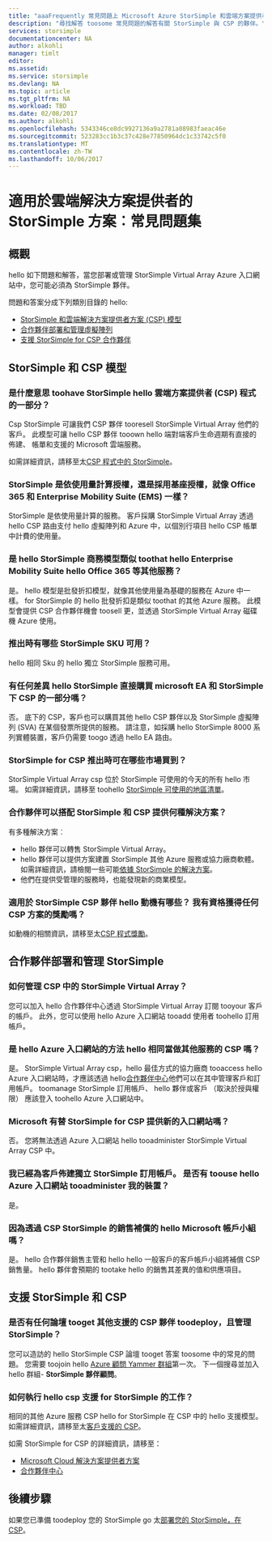 ```yaml
---
title: "aaaFrequently 常見問題上 Microsoft Azure StorSimple 和雲端方案提供者程式合作夥伴 |Microsoft 文件"
description: "尋找解答 toosome 常見問題的解答有關 StorSimple 與 CSP 的夥伴。"
services: storsimple
documentationcenter: NA
author: alkohli
manager: timlt
editor: 
ms.assetid: 
ms.service: storsimple
ms.devlang: NA
ms.topic: article
ms.tgt_pltfrm: NA
ms.workload: TBD
ms.date: 02/08/2017
ms.author: alkohli
ms.openlocfilehash: 5343346ce8dc9927136a9a2781a08983faeac46e
ms.sourcegitcommit: 523283cc1b3c37c428e77850964dc1c33742c5f0
ms.translationtype: MT
ms.contentlocale: zh-TW
ms.lasthandoff: 10/06/2017
---
```

# <a name="storsimple-for-cloud-solutions-provider-program-frequently-asked-questions"></a>適用於雲端解決方案提供者的 StorSimple 方案︰常見問題集


## <a name="overview"></a>概觀
hello 如下問題和解答，當您部署或管理 StorSimple Virtual Array Azure 入口網站中，您可能必須為 StorSimple 夥伴。

問題和答案分成下列類別目錄的 hello:

 - [StorSimple 和雲端解決方案提供者方案 (CSP) 模型](#storsimple-and-csp-model)
 - [合作夥伴部署和管理虛擬陣列](#deploy-and-manage-storsimple-as-a-partner)
 - [支援 StorSimple for CSP 合作夥伴](#support-for-storsimple-partners)

## <a name="storsimple-and-csp-model"></a>StorSimple 和 CSP 模型

### <a name="what-does-it-mean-toohave-storsimple-as-a-part-of-hello-cloud-solutions-provider-csp-program"></a>是什麼意思 toohave StorSimple hello 雲端方案提供者 (CSP) 程式的一部分？
 Csp StorSimple 可讓我們 CSP 夥伴 tooresell StorSimple Virtual Array 他們的客戶。 此模型可讓 hello CSP 夥伴 tooown hello 端對端客戶生命週期有直接的佈建、 帳單和支援的 Microsoft 雲端服務。 

如需詳細資訊，請移至太[CSP 程式中的 StorSimple](https://www.microsoft.com/en-us/server-cloud/products/storsimple/)。 

### <a name="is-storsimple-a-usage-based-or-based-on-seat-licenses-like-office-365-and-enterprise-mobility-suite-ems"></a>StorSimple 是依使用量計算授權，還是採用基座授權，就像 Office 365 和 Enterprise Mobility Suite (EMS) 一樣？
StorSimple 是依使用量計算的服務。 客戶採購 StorSimple Virtual Array 透過 hello CSP 路由支付 hello 虛擬陣列和 Azure 中，以個別行項目 hello CSP 帳單中計費的使用量。 

### <a name="is-hello-storsimple-business-model-similar-toothat-of-other-services-such-as-hello-office-365-and-hello-enterprise-mobility-suite"></a>是 hello StorSimple 商務模型類似 toothat hello Enterprise Mobility Suite hello Office 365 等其他服務？ 
是。 hello 模型是批發折扣模型，就像其他使用量為基礎的服務在 Azure 中一樣。 for StorSimple 的 hello 批發折扣是類似 toothat 的其他 Azure 服務。 此模型會提供 CSP 合作夥伴機會 toosell 更，並透過 StorSimple Virtual Array 磁碟機 Azure 使用。  

### <a name="which-storsimple-skus-are-available-at-launch"></a>推出時有哪些 StorSimple SKU 可用？
hello 相同 Sku 的 hello 獨立 StorSimple 服務可用。 

### <a name="is-there-any-difference-between-hello-storsimple-directly-purchased-from-microsoft-under-ea-and-storsimple-as-a-part-of-csp"></a>有任何差異 hello StorSimple 直接購買 microsoft EA 和 StorSimple 下 CSP 的一部分嗎？
否。 底下的 CSP，客戶也可以購買其他 hello CSP 夥伴以及 StorSimple 虛擬陣列 (SVA) 在某個發票所提供的服務。 請注意，如採購 hello StorSimple 8000 系列實體裝置，客戶仍需要 toogo 透過 hello EA 路由。 

### <a name="in-which-markets-is-storsimple-available-for-csp-at-launch"></a>StorSimple for CSP 推出時可在哪些市場買到？
StorSimple Virtual Array csp 位於 StorSimple 可使用的今天的所有 hello 市場。 如需詳細資訊，請移至 toohello [StorSimple 可使用的地區清單](https://azure.microsoft.com/regions/services/)。

### <a name="what-kind-of-solutions-can-a-partner-deliver-with-storsimple-and-csp"></a>合作夥伴可以搭配 StorSimple 和 CSP 提供何種解決方案？ 
有多種解決方案︰

- hello 夥伴可以轉售 StorSimple Virtual Array。 
- hello 夥伴可以提供方案建置 StorSimple 其他 Azure 服務或協力廠商軟體。 如需詳細資訊，請檢閱一些可能[依據 StorSimple 的解決方案](https://aka.ms/storsimple-build-solutions)。
- 他們在提供受管理的服務時，也能發現新的商業模型。

### <a name="what-are-hello-incentives-available-for-storsimple-csp-partners-do-i-qualify-for-any-csp-program-incentives"></a>適用於 StorSimple CSP 夥伴 hello 動機有哪些？ 我有資格獲得任何 CSP 方案的獎勵嗎？
如動機的相關資訊，請移至太[CSP 程式獎勵](https://partner.microsoft.com/en-US/cloud-solution-provider/program-details)。


## <a name="deploy-and-manage-storsimple-as-a-partner"></a>合作夥伴部署和管理 StorSimple

### <a name="how-can-i-administer-storsimple-virtual-array-in-csp"></a>如何管理 CSP 中的 StorSimple Virtual Array？ 
您可以加入 hello 合作夥伴中心透過 StorSimple Virtual Array 訂閱 tooyour 客戶的帳戶。 此外，您可以使用 hello Azure 入口網站 tooadd 使用者 toohello 訂用帳戶。

### <a name="is-hello-azure-portal-approach-hello-same-as-other-services-for-csp"></a>是 hello Azure 入口網站的方法 hello 相同當做其他服務的 CSP 嗎？ 
是。 StorSimple Virtual Array csp，hello 最佳方式的協力廠商 tooaccess hello Azure 入口網站時，才應該透過 hello[合作夥伴中心](http://partnercenter.microsoft.com/)他們可以在其中管理客戶和訂用帳戶。 toomanage StorSimple 訂用帳戶、 hello 夥伴或客戶 （取決於授與權限） 應該登入 toohello Azure 入口網站中。 

### <a name="is-microsoft-shipping-a-new-portal-for-storsimple-for-csp"></a>Microsoft 有替 StorSimple for CSP 提供新的入口網站嗎？ 
否。 您將無法透過 Azure 入口網站 hello tooadminister StorSimple Virtual Array CSP 中。

### <a name="i-have-provisioned-a-standalone-storsimple-subscription-for-my-customer-do-i-have-toouse-hello-azure-portal-tooadminister-my-device"></a>我已經為客戶佈建獨立 StorSimple 訂用帳戶。 是否有 toouse hello Azure 入口網站 tooadminister 我的裝置？ 
是。 

### <a name="is-hello-microsoft-account-team-compensated-as-a-result-of-sales-of-storsimple-through-csp"></a>因為透過 CSP StorSimple 的銷售補償的 hello Microsoft 帳戶小組嗎？
是。 hello 合作夥伴銷售主管和 hello hello 一般客戶的客戶帳戶小組將補償 CSP 銷售量。 hello 夥伴會預期的 tootake hello 的銷售其差異的值和供應項目。

## <a name="support-for-storsimple-and-csp"></a>支援 StorSimple 和 CSP

### <a name="are-there-any-forums-tooget-additional-support-for-csp-partners-toodeploy-and-manage-storsimple"></a>是否有任何論壇 tooget 其他支援的 CSP 夥伴 toodeploy，且管理 StorSimple？
您可以造訪的 hello StorSimple CSP 論壇 tooget 答案 toosome 中的常見的問題。 您需要 toojoin hello [Azure 顧問 Yammer 群組](https://www.yammer.com/azureadvisors)第一次。 下一個搜尋並加入 hello 群組- **StorSimple 夥伴顧問**。

### <a name="how-does-hello-support-work-for-storsimple-for-csp"></a>如何執行 hello csp 支援 for StorSimple 的工作？ 
相同的其他 Azure 服務 CSP hello for StorSimple 在 CSP 中的 hello 支援模型。 如需詳細資訊，請移至太[客戶支援的 CSP](https://msdn.microsoft.com/partner-center/customer-support)。 

如需 StorSimple for CSP 的詳細資訊，請移至：

- [Microsoft Cloud 解決方案提供者方案](https://partner.microsoft.com/Membership)
- [合作夥伴中心](http://partnercenter.microsoft.com/) 


## <a name="next-steps"></a>後續步驟
如果您已準備 toodeploy 您的 StorSimple go 太[部署您的 StorSimple，在 CSP](storsimple-partner-csp-deploy.md)。
